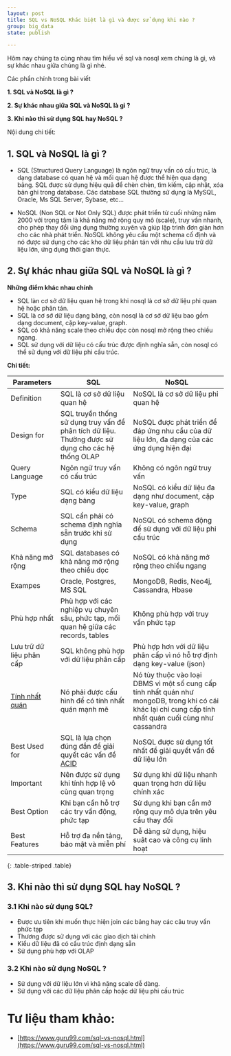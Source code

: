 ```yaml
---
layout: post 
title: SQL vs NoSQL Khác biệt là gì và được sử dụng khi nào ? 
group: big_data
state: publish

---
```



Hôm nay chúng ta cùng nhau tìm hiểu về sql và nosql xem chúng là gì, và sự khác nhau giữa chúng là gì nhé.

Các phần chính trong bài viết

**1. SQL và NoSQL là gì ?**

**2. Sự khác nhau giữa SQL và NoSQL là gì ?**

**3. Khi nào thì sử dụng SQL hay NoSQL ?**


Nội dung chi tiết: 

## 1. SQL và NoSQL là gì ?

- SQL (Structured Query Language) là ngôn ngữ truy vấn có cấu trúc, là dạng database có quan hệ và mối quan hệ được thể hiện qua dạng bảng. SQL được sử dụng hiệu quả để chèn chèn, tìm kiếm, cập nhật, xóa bản ghi trong database. Các database SQL thường sử dụng là MySQL, Oracle, Ms SQL Server, Sybase, etc...

- NoSQL (Non SQL or Not Only SQL) được phát triển từ cuối những năm 2000 với trọng tâm là khả năng mở rộng quy mô (scale), truy vấn nhanh, cho phép thay đổi ứng dụng thường xuyên và giúp lập trình đơn giản hơn cho các nhà phát triển. NoSQL không yêu cầu một schema cố định và nó được sử dụng cho các kho dữ liệu phân tán với nhu cầu lưu trữ dữ liệu lớn, ứng dụng thời gian thực.

## 2. Sự khác nhau giữa SQL và NoSQL là gì ?

**Những điểm khác nhau chính**

- SQL làn cơ sở dữ liệu quan hệ trong khi nosql là cơ sở dữ liệu phi quan hệ hoặc phân tán.
- SQL là cơ sở dữ liệu dạng bảng, còn nosql là cơ sở dữ liệu bao gồm dạng document, cặp key-value, graph.
- SQL có khả năng scale theo chiều dọc còn nosql mở rộng theo chiều ngang.
- SQL sử dụng với dữ liệu có cấu trúc được định nghĩa sẵn, còn nosql có thể sử dụng với dữ liệu phi cấu trúc.


**Chi tiết:**


| Parameters | SQL | NoSQL|
| -----------|-----|------|
| Definition      | SQL là cơ sở dữ liệu quan hệ       | NoSQL là cơ sở dữ liệu phi quan hệ|
| Design for        | SQL truyền thống sử dụng truy vấn để phân tích dữ liệu. Thường được sử dụng cho các hệ thống OLAP        |NoSQL được phát triển để đáp ứng nhu cầu của dữ liệu lớn, đa dạng của các ứng dụng hiện đại |
|Query Language|Ngôn ngữ truy vấn có cấu trúc| Không có ngôn ngữ truy vấn|
|Type|SQL có kiểu dữ liệu dạng bảng|NoSQL có kiểu dữ liệu đa dạng như document, cặp key-value, graph|
|Schema|SQL cần phải có schema định nghĩa sẵn trước khi sử dụng|NoSQL có schema động để sử dụng với dữ liệu phi cấu trúc|
|Khả năng mở rộng|SQL databases có khả năng mở rộng theo chiều dọc|NoSQL có khả năng mở rộng theo chiều ngang|
|Exampes| Oracle, Postgres, MS SQL|MongoDB, Redis, Neo4j, Cassandra, Hbase|
|Phù hợp nhất |Phù hợp với các nghiệp vụ chuyên sâu, phức tạp, mối quan hệ giữa các records, tables|Không phù hợp với truy vấn phức tạp|
|Lưu trữ dữ liệu phân cấp|SQL không phù hợp với dữ liệu phân cấp|Phù hợp hơn với dữ liệu phân cấp vì nó hỗ trợ định dạng key-value (json)|
|[Tính nhất quán](http://tiepvut.blogspot.com/2016/07/nhat-quan-du-lieu-trong-nosql.html)|Nó phải được cấu hình để có tính nhất quán mạnh mẽ|Nó tùy thuộc vào loại DBMS vì một số cung cấp tính nhất quán như mongoDB, trong khi có cái khác lại chỉ cung cấp tính nhất quán cuối cùng như cassandra|
|Best Used for|SQL là lựa chọn đúng đắn để giải quyết các vấn đề [ACID](https://vi.wikipedia.org/wiki/ACID)|NoSQL được sử dụng tốt nhất để giải quyết vấn đề dữ liệu lớn|
|Important|Nên được sử dụng khi tính hợp lệ vô cùng quan trọng|Sử dụng khi dữ liệu nhanh quan trọng hơn dữ liệu chính xác|
|Best Option|Khi bạn cần hỗ trợ các try vấn động, phức tạp|Sử dụng khi bạn cần mở rộng quy mô dựa trên yêu cầu thay đổi|
|Best Features|Hỗ trợ đa nền tảng, bảo mật và miễn phí|Dễ dàng sử dụng, hiệu suât cao và công cụ linh hoạt|
{: .table-striped .table}

## 3. Khi nào thì sử dụng SQL hay NoSQL ?

### 3.1 Khi nào sử dụng SQL?

- Được ưu tiên khi muốn thực hiện join các bảng hay các câu truy vấn phức tạp
- Thương được sử dụng với các giao dịch tài chính
- Kiểu dữ liệu đã có cấu trúc định dạng sẵn
- Sử dụng phù hợp với OLAP

### 3.2 Khi nào sử dụng NoSQL ?

- Sử dụng với dữ liệu lớn vì khả năng scale dễ dàng.
- Sử dụng với các dữ liệu phân cấp hoặc dữ liệu phi cấu trúc


# Tư liệu tham khảo:

- [https://www.guru99.com/sql-vs-nosql.html](https://www.guru99.com/sql-vs-nosql.html)
